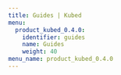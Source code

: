 ```yaml
---
title: Guides | Kubed
menu:
  product_kubed_0.4.0:
    identifier: guides
    name: Guides
    weight: 40
menu_name: product_kubed_0.4.0
---
```


